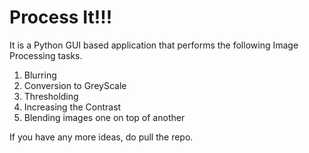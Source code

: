<h1>Process It!!!</h1>
<p>It is a Python GUI based application that performs the following Image Processing tasks.</p>
<ol>
  <li>Blurring</li>
  <li>Conversion to GreyScale</li>
  <li>Thresholding</li>
  <li>Increasing the Contrast</li>
  <li>Blending images one on top of another</li>
</ol>
<p>If you have any more ideas, do pull the repo.</p>
